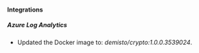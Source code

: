 
#### Integrations

##### Azure Log Analytics

- Updated the Docker image to: *demisto/crypto:1.0.0.3539024*.

